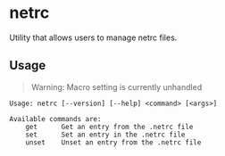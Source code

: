 # netrc

Utility that allows users to manage netrc files.

## Usage

> Warning: Macro setting is currently unhandled

```
Usage: netrc [--version] [--help] <command> [<args>]

Available commands are:
    get      Get an entry from the .netrc file
    set      Set an entry in the .netrc file
    unset    Unset an entry from the .netrc file
```
